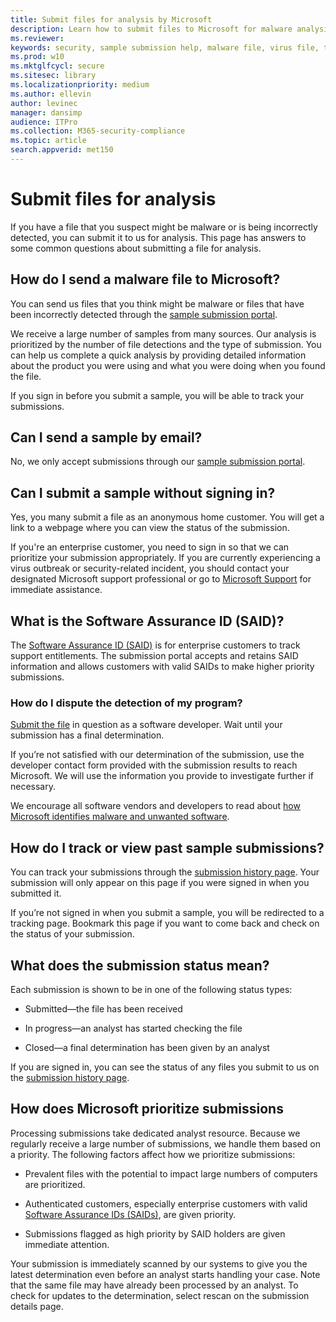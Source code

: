 ```yaml
---
title: Submit files for analysis by Microsoft
description: Learn how to submit files to Microsoft for malware analysis, how to track your submissions, and dispute detections.
ms.reviewer: 
keywords: security, sample submission help, malware file, virus file, trojan file, submit, send to Microsoft, submit a sample, virus, trojan, worm, undetected, doesn’t detect, email microsoft, email malware, I think this is malware, I think it's a virus, where can I send a virus, is this a virus, MSE, doesn’t detect, no signature, no detection, suspect file, MMPC, Microsoft Malware Protection Center, researchers, analyst, WDSI, security intelligence
ms.prod: w10
ms.mktglfcycl: secure
ms.sitesec: library
ms.localizationpriority: medium
ms.author: ellevin
author: levinec
manager: dansimp
audience: ITPro
ms.collection: M365-security-compliance  
ms.topic: article
search.appverid: met150
---
```


# Submit files for analysis

If you have a file that you suspect might be malware or is being incorrectly detected, you can submit it to us for analysis. This page has answers to some common questions about submitting a file for analysis.

## How do I send a malware file to Microsoft?

You can send us files that you think might be malware or files that have been incorrectly detected through the [sample submission portal](https://www.microsoft.com/wdsi/filesubmission).

We receive a large number of samples from many sources. Our analysis is prioritized by the number of file detections and the type of submission. You can help us complete a quick analysis by providing detailed information about the product you were using and what you were doing when you found the file.

If you sign in before you submit a sample, you will be able to track your submissions.

## Can I send a sample by email?

No, we only accept submissions through our [sample submission portal](https://www.microsoft.com/wdsi/filesubmission).

## Can I submit a sample without signing in?

Yes, you many submit a file as an anonymous home customer. You will get a link to a webpage where you can view the status of the submission.

If you're an enterprise customer, you need to sign in so that we can prioritize your submission appropriately. If you are currently experiencing a virus outbreak or security-related incident, you should contact your designated Microsoft support professional or go to [Microsoft Support](https://support.microsoft.com/) for immediate assistance.

## What is the Software Assurance ID (SAID)?

The [Software Assurance ID (SAID)](https://www.microsoft.com/licensing/licensing-programs/software-assurance-default.aspx) is for enterprise customers to track support entitlements. The submission portal accepts and retains SAID information and allows customers with valid SAIDs to make higher priority submissions.

### How do I dispute the detection of my program?

[Submit the file](https://www.microsoft.com/wdsi/filesubmission) in question as a software developer. Wait until your submission has a final determination.

If you’re not satisfied with our determination of the submission, use the developer contact form provided with the submission results to reach Microsoft. We will use the information you provide to investigate further if necessary.

We encourage all software vendors and developers to read about [how Microsoft identifies malware and unwanted software](criteria.md).

## How do I track or view past sample submissions?

You can track your submissions through the [submission history page](https://www.microsoft.com/wdsi/submissionhistory). Your submission will only appear on this page if you were signed in when you submitted it.

If you’re not signed in when you submit a sample, you will be redirected to a tracking page. Bookmark this page if you want to come back and check on the status of your submission.

## What does the submission status mean?

Each submission is shown to be in one of the following status types:

* Submitted—the file has been received

* In progress—an analyst has started checking the file

* Closed—a final determination has been given by an analyst

If you are signed in, you can see the status of any files you submit to us on the [submission history page](https://www.microsoft.com/wdsi/submissionhistory).

## How does Microsoft prioritize submissions

Processing submissions take dedicated analyst resource. Because we regularly receive a large number of submissions, we handle them based on a priority. The following factors affect how we prioritize submissions:

* Prevalent files with the potential to impact large numbers of computers are prioritized.

* Authenticated customers, especially enterprise customers with valid [Software Assurance IDs (SAIDs)](https://www.microsoft.com/licensing/licensing-programs/software-assurance-default.aspx), are given priority.

* Submissions flagged as high priority by SAID holders are given immediate attention.

Your submission is immediately scanned by our systems to give you the latest determination even before an analyst starts handling your case. Note that the same file may have already been processed by an analyst. To check for updates to the determination, select rescan on the submission details page.
